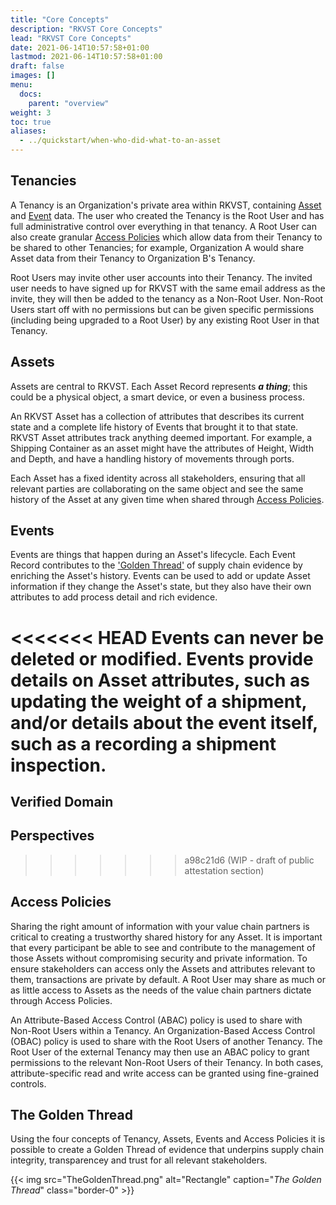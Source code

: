 ```yaml
---
title: "Core Concepts"
description: "RKVST Core Concepts"
lead: "RKVST Core Concepts"
date: 2021-06-14T10:57:58+01:00
lastmod: 2021-06-14T10:57:58+01:00
draft: false
images: []
menu: 
  docs:
    parent: "overview"
weight: 3
toc: true
aliases:
  - ../quickstart/when-who-did-what-to-an-asset
---
```


## Tenancies
A Tenancy is an Organization's private area within RKVST, containing [Asset](./#assets) and [Event](./#events) data. The user who created the Tenancy is the Root User and has full administrative control over everything in that tenancy. A Root User can also create granular [Access Policies](./#access-policies) which allow data from their Tenancy to be shared to other Tenancies; for example, Organization A would share Asset data from their Tenancy to Organization B's Tenancy.

Root Users may invite other user accounts into their Tenancy. The invited user needs to have signed up for RKVST with the same email address as the invite, they will then be added to the tenancy as a Non-Root User. Non-Root Users start off with no permissions but can be given specific permissions (including being upgraded to a Root User) by any existing Root User in that Tenancy.

## Assets

Assets are central to RKVST. Each Asset Record represents ***a thing***; this could be a physical object, a smart device, or even a business process.

An RKVST Asset has a collection of attributes that describes its current state and a complete life history of Events that brought it to that state. RKVST Asset attributes track anything deemed important. For example, a Shipping Container as an asset might have the attributes of Height, Width and Depth, and have a handling history of movements through ports.

Each Asset has a fixed identity across all stakeholders, ensuring that all relevant parties are collaborating on the same object and see the same history of the Asset at any given time when shared through [Access Policies](./#access-policies).

## Events 

Events are things that happen during an Asset's lifecycle. Each Event Record contributes to the ['Golden Thread'](./#the-golen-thread) of supply chain evidence by enriching the Asset's history. Events can be used to add or update Asset information if they change the Asset's state, but they also have their own attributes to add process detail and rich evidence.

<<<<<<< HEAD
Events can never be deleted or modified. Events provide details on Asset attributes, such as updating the weight of a shipment, and/or details about the event itself, such as a recording a shipment inspection.
=======
## Verified Domain



## Perspectives 
>>>>>>> a98c21d6 (WIP - draft of public attestation section)

## Access Policies 

Sharing the right amount of information with your value chain partners is critical to creating a trustworthy shared history for any Asset. It is important that every participant be able to see and contribute to the management of those Assets without compromising security and private information. To ensure stakeholders can access only the Assets and attributes relevant to them, transactions are private by default. A Root User may share as much or as little access to Assets as the needs of the value chain partners dictate through Access Policies. 

An Attribute-Based Access Control (ABAC) policy is used to share with Non-Root Users within a Tenancy. An Organization-Based Access Control (OBAC) policy is used to share with the Root Users of another Tenancy. The Root User of the external Tenancy may then use an ABAC policy to grant permissions to the relevant Non-Root Users of their Tenancy. In both cases, attribute-specific read and write access can be granted using fine-grained controls. 

## The Golden Thread

Using the four concepts of Tenancy, Assets, Events and Access Policies it is possible to create a Golden Thread of evidence that underpins supply chain integrity, transparencey and trust for all relevant stakeholders.

{{< img src="TheGoldenThread.png" alt="Rectangle" caption="<em>The Golden Thread</em>" class="border-0" >}}

